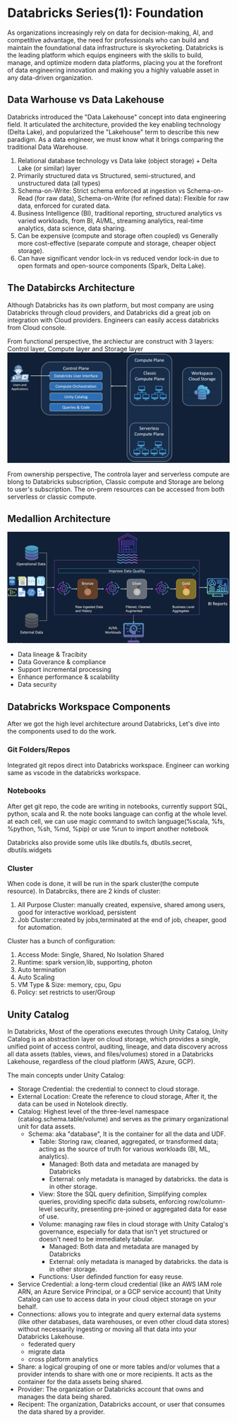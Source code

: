 # Databricks Series(1): Foundation

As organizations increasingly rely on data for decision-making, AI, and competitive advantage, the need for
professionals who can build and maintain the foundational data infrastructure is skyrocketing. Databricks is the leading
platform which equips engineers with the skills to build, manage, and optimize modern data platforms, placing you at the
forefront of data engineering innovation and making you a highly valuable asset in any data-driven organization.

## Data Warhouse vs Data Lakehouse

Databricks introduced the "Data Lakehouse" concept into data engineering field. It articulated the architecture,
provided the key enabling technology (Delta Lake), and popularized the "Lakehouse" term to describe this new paradigm.
As a data engineer, we must know what it brings comparing the traditional Data Warehouse.

1. Relational database technology vs Data lake (object storage) + Delta Lake (or similar) layer
2. Primarily structured data vs Structured, semi-structured, and unstructured data (all types)
3. Schema-on-Write: Strict schema enforced at ingestion vs Schema-on-Read (for raw data), Schema-on-Write (for refined
   data): Flexible for raw data, enforced for curated data.
4. Business Intelligence (BI), traditional reporting, structured analytics vs varied workloads, from BI, AI/ML,
   streaming analytics, real-time analytics, data science, data sharing.
5. Can be expensive (compute and storage often coupled) vs Generally more cost-effective (separate compute and storage,
   cheaper object storage).
6. Can have significant vendor lock-in vs reduced vendor lock-in due to open formats and open-source components (Spark,
   Delta Lake).

## The Databircks Architecture

Although Databricks has its own platform, but most company are using Databricks through cloud providers, and Databricks
did a great job on integration with Cloud providers. Engineers can easily access databricks from Cloud console.

From functional perspective, the archiectur are construct with 3 layers: Control layer, Compute layer and Storage layer
![alt text](images/db-arhictect.png)

From ownership perspective, The controla layer and serverless compute are blong to Databricks subscription, Classic
compute and Storage are belong to user's subscription. The on-prem resources can be accessed from both serverless or
classic compute.

## Medallion Architecture

![alt text](images/medallion-architecture.png)

- Data lineage & Tracibity
- Data Goverance & compliance
- Support incremental processing
- Enhance performance & scalability
- Data security

## Databricks Workspace Components

After we got the high level architecture around Databricks, Let's dive into the components used to do the work.

### Git Folders/Repos

Integrated git repos direct into Databricks workspace. Engineer can working same as vscode in the databricks workspace.

### Notebooks

After get git repo, the code are writing in notebooks, currently support SQL, python, scala and R. the note books
language can config at the whole level. at each cell, we can use magic command to switch language(%scala, %fs, %python,
%sh, %md, %pip) or use %run to import another notebook

Databricks also provide some utils like dbutils.fs, dbutils.secret, dbutils.widgets

### Cluster

When code is done, it will be run in the spark cluster(the compute resource). In Databrciks, there are 2 kinds of
cluster:

1. All Purpose Cluster: manually created, expensive, shared among users, good for interactive workload, persistent
2. Job Cluster:created by jobs,terminated at the end of job, cheaper, good for automation.

Cluster has a bunch of configuration:

1. Access Mode: Single, Shared, No Isolation Shared
2. Runtime: spark version,lib, supporting, photon
3. Auto termination
4. Auto Scaling
5. VM Type & Size: memory, cpu, Gpu
6. Policy: set restricts to user/Group

## Unity Catalog

In Databricks, Most of the operations executes through Unity Catalog, Unity Catalog is an abstraction layer on cloud
storage, which provides a single, unified point of access control, auditing, lineage, and data discovery across all data
assets (tables, views, and files/volumes) stored in a Databricks Lakehouse, regardless of the cloud platform (AWS,
Azure, GCP).

The main concepts under Unity Catalog:

- Storage Credential: the credential to connect to cloud storage.
- External Location: Create the reference to cloud storage, After it, the data can be used in Notelook directly.
- Catalog: Highest level of the three-level namespace (catalog.schema.table/volume) and serves as the primary
  organizational unit for data assets.
  - Schema: aka "database", It is the container for all the data and UDF.
    - Table: Storing raw, cleaned, aggregated, or transformed data; acting as the source of truth for various workloads
      (BI, ML, analytics).
      - Managed: Both data and metadata are managed by Databricks
      - External: only metadata is managed by databricks. the data is in other storage.
    - View: Store the SQL query definition, Simplifying complex queries, providing specific data subsets, enforcing
      row/column-level security, presenting pre-joined or aggregated data for ease of use.
    - Volume: managing raw files in cloud storage with Unity Catalog's governance, especially for data that isn't yet
      structured or doesn't need to be immediately tabular.
      - Managed: Both data and metadata are managed by Databricks
      - External: only metadata is managed by databricks. the data is in other storage.
    - Functions: User definded function for easy reuse.
- Service Credential: a long-term cloud credential (like an AWS IAM role ARN, an Azure Service Principal, or a GCP
  service account) that Unity Catalog can use to access data in your cloud object storage on your behalf.
- Connections: allows you to integrate and query external data systems (like other databases, data warehouses, or even
  other cloud data stores) without necessarily ingesting or moving all that data into your Databricks Lakehouse.
  - federated query
  - migrate data
  - cross platform analytics
- Share: a logical grouping of one or more tables and/or volumes that a provider intends to share with one or more
  recipients. It acts as the container for the data assets being shared.
- Provider: The organization or Databricks account that owns and manages the data being shared.
- Recipent: The organization, Databricks account, or user that consumes the data shared by a provider.
